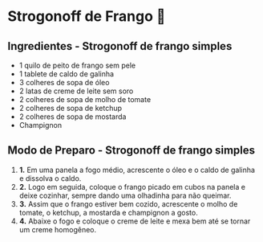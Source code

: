# Strogonoff de Frango :chicken:

## Ingredientes - Strogonoff de frango simples



- 1 quilo de peito de frango sem pele
- 1 tablete de caldo de galinha
- 3 colheres de sopa de óleo
- 2 latas de creme de leite sem soro
- 2 colheres de sopa de molho de tomate
- 2 colheres de sopa de ketchup
- 2 colheres de sopa de mostarda
- Champignon

## Modo de Preparo - Strogonoff de frango simples



1. **1.** Em uma panela a fogo médio, acrescente o óleo e o caldo de galinha e dissolva o caldo.
2. **2.** Logo em seguida, coloque o frango picado em cubos na panela e deixe cozinhar, sempre dando uma olhadinha para não queimar.
3. **3.** Assim que o frango estiver bem cozido, acrescente o molho de tomate, o ketchup, a mostarda e champignon a gosto.
4. **4.** Abaixe o fogo e coloque o creme de leite e mexa bem até se tornar um creme homogêneo.